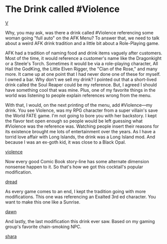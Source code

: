 # The Drink called #Violence
[V](images/v.bmp "v")

Why, you may ask, was there a drink called #Violence referencing some woman going "full auto" on the AFK Menu? To answer that, we need to talk about a weird AFK drink tradition and a little bit about a Role-Playing game.

AFK had a tradition of naming food and drink items vaguely after customers. Most of the time, it would reference a customer's name like the Dragonkight or a Steele's Torch. Sometimes it would be via a role-playing character, All Hail the GodKing, the Little Elven Rigger, the "Clan of the Rose," and many more. It came up at one point that I had never done one of these for myself. I owned a bar. Why don't we sell my drink? I pointed out that a short-lived drink called the Soul Reaper could be my reference. But, I agreed I should have something cool that was mine. Plus, one of my favorite things in the world was listening to people explain references wrong from the menu.

With that, I would, on the next printing of the menu, add #Violence—my drink. You see Violence, was my RPG character from a super villain's save the World FATE game. I'm not going to bore you with her backstory. I kept the flavor text open enough so people would be left guessing what #Violence was the reference was. Watching people insert their reasons for its existence brought me lots of entertainment over the years. As I have a torrid love affair with Long Islands, the drink was a Long Island mod. And because I was an ex-goth kid, it was close to a Black Opal.

[violence](https://afktavern.com/drink/3/Violence)

Now every good Comic Book story-line has some alternate dimension nonsense happen to it. So that's how we got this cocktail's popular modification.

[dread](https://afktavern.com/drink/395/Dread)

As every game comes to an end, I kept the tradition going with more modifications. This one was referencing an Exalted 3rd ed character. You want to make this one like a Sunrise.

[dawn](https://afktavern.com/drink/456/JadedDawn)

And lastly, the last modification this drink ever saw. Based on my gaming group's favorite chain-smoking NPC.

[shara](https://afktavern.com/drink/521/Shara)
